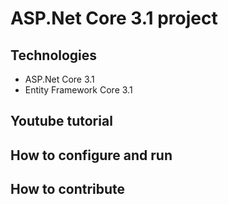 # ASP.Net Core 3.1 project
## Technologies
- ASP.Net Core 3.1
- Entity Framework Core 3.1
## Youtube tutorial
## How to configure and run
## How to contribute